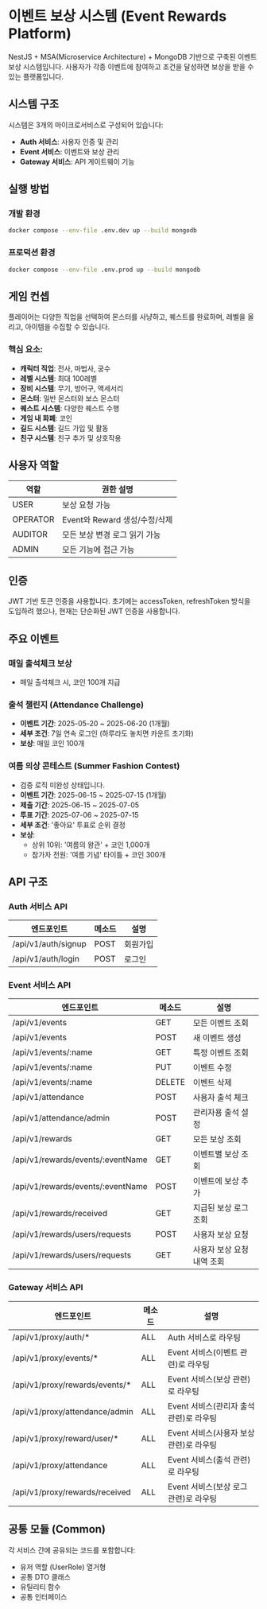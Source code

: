 # 이벤트 보상 시스템 (Event Rewards Platform)

NestJS + MSA(Microservice Architecture) + MongoDB 기반으로 구축된 이벤트 보상 시스템입니다.
사용자가 각종 이벤트에 참여하고 조건을 달성하면 보상을 받을 수 있는 플랫폼입니다.

## 시스템 구조

시스템은 3개의 마이크로서비스로 구성되어 있습니다:
- **Auth 서비스**: 사용자 인증 및
 관리
- **Event 서비스**: 이벤트와 보상 관리
- **Gateway 서비스**: API 게이트웨이 기능

## 실행 방법

### 개발 환경
```bash
docker compose --env-file .env.dev up --build mongodb
```

### 프로덕션 환경
```bash
docker compose --env-file .env.prod up --build mongodb
```

## 게임 컨셉

플레이어는 다양한 직업을 선택하여 몬스터를 사냥하고, 퀘스트를 완료하며, 레벨을 올리고, 아이템을 수집할 수 있습니다.

### 핵심 요소:
- **캐릭터 직업**: 전사, 마법사, 궁수
- **레벨 시스템**: 최대 100레벨
- **장비 시스템**: 무기, 방어구, 액세서리
- **몬스터**: 일반 몬스터와 보스 몬스터
- **퀘스트 시스템**: 다양한 퀘스트 수행
- **게임 내 화폐**: 코인
- **길드 시스템**: 길드 가입 및 활동
- **친구 시스템**: 친구 추가 및 상호작용

## 사용자 역할

| 역할 | 권한 설명 |
|------|-----------|
| USER | 보상 요청 가능 |
| OPERATOR | Event와 Reward 생성/수정/삭제 |
| AUDITOR | 모든 보상 변경 로그 읽기 가능 |
| ADMIN | 모든 기능에 접근 가능 |

## 인증

JWT 기반 토큰 인증을 사용합니다. 초기에는 accessToken, refreshToken 방식을 도입하려 했으나, 현재는 단순화된 JWT 인증을 사용합니다.

## 주요 이벤트

### 매일 출석체크 보상
- 매일 출석체크 시, 코인 100개 지급

### 출석 챌린지 (Attendance Challenge)
- **이벤트 기간**: 2025-05-20 ~ 2025-06-20 (1개월)
- **세부 조건**: 7일 연속 로그인 (하루라도 놓치면 카운트 초기화)
- **보상**: 매일 코인 100개

### 여름 의상 콘테스트 (Summer Fashion Contest)
- 검증 로직 미완성 상태입니다.
- **이벤트 기간**: 2025-06-15 ~ 2025-07-15 (1개월)
- **제출 기간**: 2025-06-15 ~ 2025-07-05
- **투표 기간**: 2025-07-06 ~ 2025-07-15
- **세부 조건**: '좋아요' 투표로 순위 결정
- **보상**:
  - 상위 10위: '여름의 왕관' + 코인 1,000개
  - 참가자 전원: '여름 기념' 타이틀 + 코인 300개

## API 구조

### Auth 서비스 API

| 엔드포인트 | 메소드 | 설명 |
|------------|--------|------|
| /api/v1/auth/signup | POST | 회원가입 |
| /api/v1/auth/login | POST | 로그인 |

### Event 서비스 API

| 엔드포인트 | 메소드 | 설명 |
|------------|--------|------|
| /api/v1/events | GET | 모든 이벤트 조회 |
| /api/v1/events | POST | 새 이벤트 생성 |
| /api/v1/events/:name | GET | 특정 이벤트 조회 |
| /api/v1/events/:name | PUT | 이벤트 수정 |
| /api/v1/events/:name | DELETE | 이벤트 삭제 |
| /api/v1/attendance | POST | 사용자 출석 체크 |
| /api/v1/attendance/admin | POST | 관리자용 출석 설정 |
| /api/v1/rewards | GET | 모든 보상 조회 |
| /api/v1/rewards/events/:eventName | GET | 이벤트별 보상 조회 |
| /api/v1/rewards/events/:eventName | POST | 이벤트에 보상 추가 |
| /api/v1/rewards/received | GET | 지급된 보상 로그 조회 |
| /api/v1/rewards/users/requests | POST | 사용자 보상 요청 |
| /api/v1/rewards/users/requests | GET | 사용자 보상 요청 내역 조회 |

### Gateway 서비스 API

| 엔드포인트 | 메소드 | 설명 |
|------------|--------|------|
| /api/v1/proxy/auth/* | ALL | Auth 서비스로 라우팅 |
| /api/v1/proxy/events/* | ALL | Event 서비스(이벤트 관련)로 라우팅 |
| /api/v1/proxy/rewards/events/* | ALL | Event 서비스(보상 관련)로 라우팅 |
| /api/v1/proxy/attendance/admin | ALL | Event 서비스(관리자 출석 관련)로 라우팅 |
| /api/v1/proxy/reward/user/* | ALL | Event 서비스(사용자 보상 관련)로 라우팅 |
| /api/v1/proxy/attendance | ALL | Event 서비스(출석 관련)로 라우팅 |
| /api/v1/proxy/rewards/received | ALL | Event 서비스(보상 로그 관련)로 라우팅 |

## 공통 모듈 (Common)

각 서비스 간에 공유되는 코드를 포함합니다:
- 유저 역할 (UserRole) 열거형
- 공통 DTO 클래스 
- 유틸리티 함수
- 공통 인터페이스
